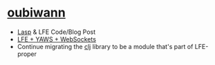 # [oubiwann][]

* [Lasp][] & LFE Code/Blog Post
* [LFE + YAWS + WebSockets][]
* Continue migrating the [clj][] library to be a module that's part of LFE-proper

[oubiwann]: https://github.com/oubiwann
[Lasp]: https://github.com/lasp-lang/lasp
[LFE + YAWS + WebSockets]: https://github.com/oubiwann/docker-lfe-yaws-websocket-app
[clj]: https://github.com/lfex/clj